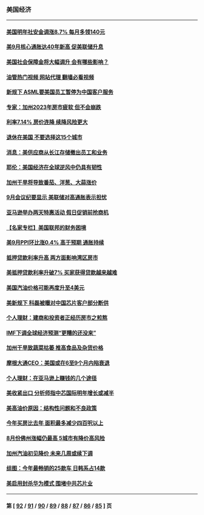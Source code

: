 ### 美国经济
---
#### [美国明年社安金调涨8.7% 每月多领140元](../../pages/ncid1078158/n13844710.md?10140445) 
#### [美9月核心通胀达40年新高 促美联储升息](../../pages/ncid1078158/n13844694.md?10140445) 
#### [美国社会保障金将大幅调升 会有哪些影响？](../../pages/ncid1078158/n13844141.md?10140445) 
#### [油管热门视频 网站代理 翻墙必看视频](http://209.222.30.114:81/youtube.html?10140445)
#### [新规下 ASML要美国员工暂停为中国客户服务](../../pages/ncid1078158/n13844245.md?10140445) 
#### [专家：加州2023年房市疲软 但不会崩跌](../../pages/ncid1078158/n13844185.md?10140445) 
#### [利率7.14% 房价连降 续降风险更大](../../pages/ncid1078158/n13844180.md?10140445) 
#### [退休在美国 不要选择这15个城市](../../pages/ncid1078158/n13844166.md?10140445) 
#### [消息：美供应商从长江存储撤出员工和业务](../../pages/ncid1078158/n13844051.md?10140445) 
#### [耶伦：美国经济在全球逆风中仍具有韧性](../../pages/ncid1078158/n13844079.md?10140445) 
#### [加州干旱将导致番茄、洋葱、大蒜涨价](../../pages/ncid1078158/n13844098.md?10140445) 
#### [9月会议纪要显示 美联储对高通胀表示担忧](../../pages/ncid1078158/n13844062.md?10140445) 
#### [亚马逊举办两天特惠活动 假日促销前抢商机](../../pages/ncid1078158/n13843985.md?10140445) 
#### [【名家专栏】美国联邦的财务困境](../../pages/ncid1078158/n13843895.md?10140445) 
#### [美9月PPI环比涨0.4% 高于预期 通胀持续](../../pages/ncid1078158/n13843971.md?10140445) 
#### [抵押贷款利率升高 两方面影响湾区房市](../../pages/ncid1078158/n13843517.md?10140445) 
#### [美抵押贷款利率升破7% 买家获得贷款越来越难](../../pages/ncid1078158/n13843404.md?10140445) 
#### [美国汽油价格可能再度升至4美元](../../pages/ncid1078158/n13843403.md?10140445) 
#### [美新规下 科磊被曝对中国芯片客户部分断供](../../pages/ncid1078158/n13843301.md?10140445) 
#### [个人理财：建商和投资者正经历房市之煎熬](../../pages/ncid1078158/n13843102.md?10140445) 
#### [IMF下调全球经济预测“更糟的还没来”](../../pages/ncid1078158/n13843243.md?10140445) 
#### [加州干旱致蔬菜枯萎 推高食品及杂货价格](../../pages/ncid1078158/n13842766.md?10140445) 
#### [摩根大通CEO：美国或在6至9个月内陷衰退](../../pages/ncid1078158/n13842767.md?10140445) 
#### [个人理财：在亚马逊上赚钱的几个途径](../../pages/ncid1078158/n13842437.md?10140445) 
#### [美收紧出口 分析师指中芯国际明年增长或减半](../../pages/ncid1078158/n13842512.md?10140445) 
#### [美高油价原因：结构性问题和不良政策](../../pages/ncid1078158/n13842452.md?10140445) 
#### [今年买房比去年 面积最多减少四百呎以上](../../pages/ncid1078158/n13842215.md?10140445) 
#### [8月份佛州涨幅仍最高 5城市有降价高风险](../../pages/ncid1078158/n13842199.md?10140445) 
#### [加州汽油初见降价 未来几周或续下调](../../pages/ncid1078158/n13842066.md?10140445) 
#### [组图：今年最畅销的25款车 日韩系占14款](../../pages/ncid1078158/n13840579.md?10140445) 
#### [美启用封杀华为模式 围堵中共芯片业](../../pages/ncid1078158/n13841949.md?10140445) 

---
#### 第 [ [92](./92.md?10140445) / [91](./91.md?10140445) / [90](./90.md?10140445) / [89](./89.md?10140445) / [88](./88.md?10140445) / [87](./87.md?10140445) / [86](./86.md?10140445) / [85](./85.md?10140445) ] 页
